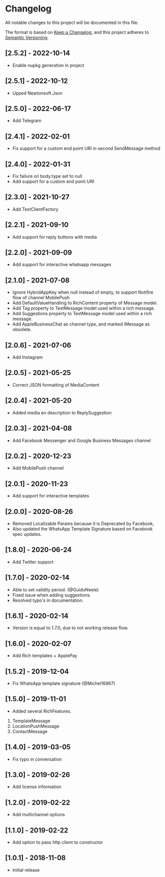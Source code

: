 # Changelog
All notable changes to this project will be documented in this file.

The format is based on [Keep a Changelog](https://keepachangelog.com/en/1.0.0/),
and this project adheres to [Semantic Versioning](https://semver.org/spec/v2.0.0.html).

## [2.5.2] - 2022-10-14
- Enable nupkg generation in project

## [2.5.1] - 2022-10-12
- Upped Newtonsoft.Json

## [2.5.0] - 2022-06-17
- Add Telegram

## [2.4.1] - 2022-02-01
- Fix support for a custom end point URI in second SendMessage method

## [2.4.0] - 2022-01-31
- Fix failure on body.type set to null
- Add support for a custom end point URI

## [2.3.0] - 2021-10-27
- Add TextClientFactory

## [2.2.1] - 2021-09-10
- Add support for reply buttons with media

## [2.2.0] - 2021-09-09
- Add support for interactive whatsapp messages

## [2.1.0] - 2021-07-08
- Ignore HybridAppKey when null instead of empty, to support Notifire flow of channel MobilePush
- Add DefaultValueHandling to RichContent property of Message model.
- Add Tag property to TextMessage model used within a rich message.
- Add Suggestions property to TextMessage model used within a rich message.
- Add AppleBusinessChat as channel type, and marked iMessage as obsolete.

## [2.0.6] - 2021-07-06
- Add Instagram

## [2.0.5] - 2021-05-25
- Correct JSON formatting of MediaContent

## [2.0.4] - 2021-05-20
- Added media en description to ReplySuggestion

## [2.0.3] - 2021-04-08
- Add Facebook Messenger and Google Business Messages channel

## [2.0.2] - 2020-12-23
- Add MobilePush channel

## [2.0.1] - 2020-11-23
- Add support for interactive templates

## [2.0.0] - 2020-08-26
- Removed Localizable Params because it is Deprecated by Facebook,
- Also updated the WhatsApp Template Signature based on Facebook spec updates.

## [1.8.0] - 2020-06-24
- Add Twitter support

## [1.7.0] - 2020-02-14
- Able to set validity period. (@GuidoNeele)
- Fixed issue when adding suggestions.
- Resolved typo's in documentation.

## [1.6.1] - 2020-02-14
- Version is equal to 1.7.0, due to not working release flow.

## [1.6.0] - 2020-02-07
- Add Rich templates + ApplePay

## [1.5.2] - 2019-12-04
- Fix WhatsApp template signature (@Michel16867)

## [1.5.0] - 2019-11-01
- Added several RichFeatures.
 1. TemplateMessage
 2. LocationPushMessage
 3. ContactMessage

## [1.4.0] - 2019-03-05
- Fix typo in conversation

## [1.3.0] - 2019-02-26
- Add license information

## [1.2.0] - 2019-02-22
- Add multichannel options

## [1.1.0] - 2019-02-22
- Add option to pass http client to constructor

## [1.0.1] - 2018-11-08
- Initial release
